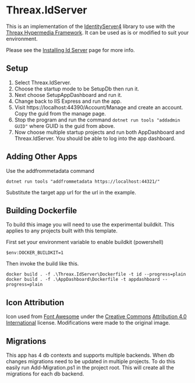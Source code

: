 # Threax.IdServer
This is an implementation of the [IdentityServer4](https://identityserver4.readthedocs.io/en/latest/) library to use with the [Threax Hypermedia Framework](https://www.threax.com/HypermediaDocs). It can be used as is or modified to suit your environment.

Please see the [Installing Id Server](https://www.threax.com/HypermediaDocs/installing-id-server) page for more info.

## Setup
1. Select Threax.IdServer.
1. Choose the startup mode to be SetupDb then run it.
1. Next choose SetupAppDashboard and run it.
1. Change back to IIS Express and run the app.
1. Visit https://localhost:44390/Account/Manage and create an account. Copy the guid from the manage page.
1. Stop the program and run the command `dotnet run tools "addadmin GUID"` where GUID is the guid from above.
1. Now choose multiple startup projects and run both AppDashboard and Threax.IdServer. You should be able to log into the app dashboard.

## Adding Other Apps
Use the addfrommetadata command
```
dotnet run tools "addfrommetadata https://localhost:44321/"
```
Substitute the target app url for the url in the example.

## Building Dockerfile
To build this image you will need to use the experimental buildkit. This applies to any projects built with this template.

First set your environment variable to enable buildkit (powershell)
```
$env:DOCKER_BUILDKIT=1
```

Then invoke the build like this.
```
docker build . -f .\Threax.IdServer\Dockerfile -t id --progress=plain
docker build . -f .\AppDashboard\Dockerfile -t appdashboard --progress=plain
```

## Icon Attribution
Icon used from [Font Awesome](https://fontawesome.com/) under the [Creative Commons](https://en.wikipedia.org/wiki/en:Creative_Commons) [Attribution 4.0 International](https://creativecommons.org/licenses/by/4.0/deed.en) license. Modifications were made to the original image.

## Migrations
This app has 4 db contexts and supports multiple backends. When db changes migrations need to be updated in multiple projects. To do this easily run Add-Migration.ps1 in the project root. This will create all the migrations for each db backend.
